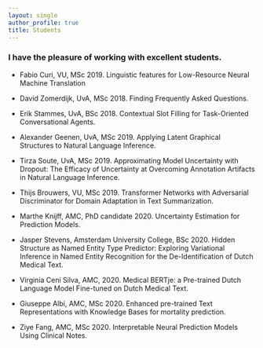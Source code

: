 ```yaml
---
layout: single
author_profile: true
title: Students 
---
```


### I have the pleasure of working with excellent students.

* Fabio Curi, VU, MSc 2019. Linguistic features for Low-Resource Neural Machine Translation

* David Zomerdijk, UvA, MSc 2018. Finding Frequently Asked Questions.

* Erik Stammes, UvA, BSc 2018. Contextual Slot Filling for Task-Oriented Conversational Agents.

* Alexander Geenen, UvA, MSc 2019. Applying Latent Graphical Structures to Natural Language Inference.

* Tirza Soute, UvA, MSc 2019. Approximating Model Uncertainty with Dropout: The Efficacy of Uncertainty at Overcoming Annotation Artifacts in Natural Language Inference.

* Thijs Brouwers, VU, MSc 2019. Transformer Networks with Adversarial Discriminator for Domain Adaptation in Text Summarization.

* Marthe Knijff, AMC, PhD candidate 2020. Uncertainty Estimation for Prediction Models.

* Jasper Stevens, Amsterdam University College, BSc 2020. Hidden Structure as Named Entity Type Predictor: Exploring Variational Inference in Named Entity Recognition for the De-Identification of Dutch Medical Text.

* Virginia Ceni Silva, AMC, 2020. Medical BERTje: a Pre-trained Dutch Language Model Fine-tuned on Dutch Medical Text.

* Giuseppe Albi, AMC, MSc 2020. Enhanced pre-trained Text Representations with Knowledge Bases for mortality prediction.

* Ziye Fang,  AMC, MSc 2020. Interpretable Neural Prediction Models Using Clinical Notes.
